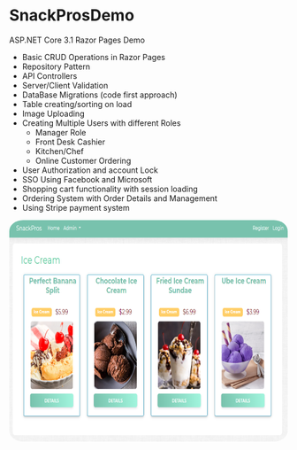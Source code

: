 # SnackProsDemo
ASP.NET Core 3.1 Razor Pages Demo

- Basic CRUD Operations in Razor Pages
- Repository Pattern
- API Controllers 
- Server/Client Validation
- DataBase Migrations (code first approach)
- Table creating/sorting on load
- Image Uploading
- Creating Multiple Users with different Roles
  - Manager Role
  - Front Desk Cashier
  - Kitchen/Chef 
  - Online Customer Ordering
- User Authorization and account Lock 
- SSO Using Facebook and Microsoft
- Shopping cart functionality with session loading 
- Ordering System with Order Details and Management
- Using Stripe payment system
 
<a href="https://github.com/agent1red/SnackProsDemo/blob/master/AppImages/SnackProsCustomerPage.PNG?raw=true"><img src="https://github.com/agent1red/SnackProsDemo/blob/master/AppImages/SnackProsCustomerPage.PNG?raw=true" width="600" height="400"  style="border-radius:5%" /></a>

